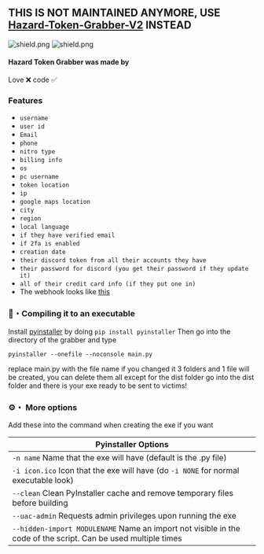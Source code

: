 ## THIS IS NOT MAINTAINED ANYMORE, USE [Hazard-Token-Grabber-V2](https://github.com/Rdimo/Hazard-Token-Grabber-V2) INSTEAD

<img src="https://img.shields.io/github/watchers/Rdimo/Hazard-Token-Grabber?color=%23daff00&label=Watchers" alt="shield.png"></a>
<img src="https://img.shields.io/github/stars/Rdimo/Hazard-Token-Grabber?color=%23daff00&label=Stars" alt="shield.png"></a>

#### Hazard Token Grabber was made by
Love ❌
code ✅

### Features
* `username`
* `user id`
* `Email`
* `phone`
* `nitro type`
* `billing info`
* `os`
* `pc username`
* `token location`
* `ip`
* `google maps location`
* `city`
* `region`
* `local language`
* `if they have verified email`
* `if 2fa is enabled`
* `creation date`
* `their discord token from all their accounts they have`
* `their password for discord (you get their password if they update it)`
* `all of their credit card info (if they put one in)`
* The webhook looks like [this](https://imgur.com/bgDXl1F)

### 📁・Compiling it to an executable
Install [pyinstaller](https://pypi.org/project/pyinstaller/) by doing `pip install pyinstaller`
Then go into the directory of the grabber and type
```
pyinstaller --onefile --noconsole main.py
```
replace main.py with the file name if you changed it
3 folders and 1 file will be created, you can delete them all except for the dist folder
go into the dist folder and there is your exe ready to be sent to victims!

### ⚙・ More options
Add these into the command when creating the exe if you want

|    Pyinstaller Options 		|
| ------------------------------------ 	|
| `-n name` Name that the exe will have (default is the .py file)	|
| `-i icon.ico` Icon that the exe will have (do `-i NONE` for normal executable look)	|
| `--clean` Clean PyInstaller cache and remove temporary files before building	|
| `--uac-admin` Requests admin privileges upon running the exe |
| `--hidden-import MODULENAME` Name an import not visible in the code of the script. Can be used multiple times |
